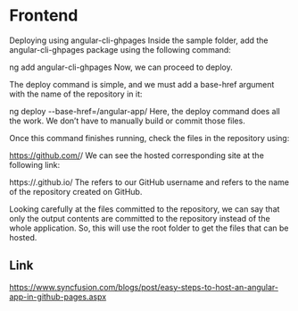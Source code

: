 # Frontend

Deploying using angular-cli-ghpages
Inside the sample folder, add the angular-cli-ghpages package using the following command:

ng add angular-cli-ghpages
Now, we can proceed to deploy.

The deploy command is simple, and we must add a base-href argument with the name of the repository in it:

ng deploy --base-href=/angular-app/
Here, the deploy command does all the work. We don’t have to manually build or commit those files.

Once this command finishes running, check the files in the repository using:

https://github.com/<username>/<repositoryname>
We can see the hosted corresponding site at the following link:

https://<username>.github.io/<repositoryname>
The <username> refers to our GitHub username and <repositoryname> refers to the name of the repository created on GitHub.

Looking carefully at the files committed to the repository, we can say that only the output contents are committed to the repository instead of the whole application. So, this will use the root folder to get the files that can be hosted.

## Link
https://www.syncfusion.com/blogs/post/easy-steps-to-host-an-angular-app-in-github-pages.aspx

